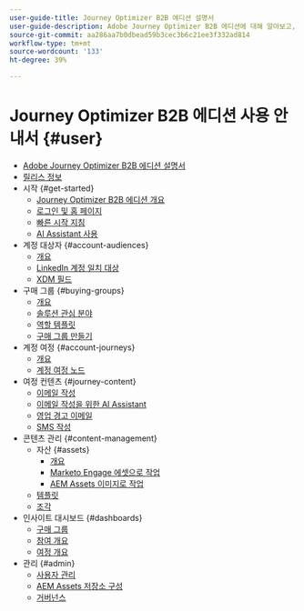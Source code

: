```yaml
---
user-guide-title: Journey Optimizer B2B 에디션 설명서
user-guide-description: Adobe Journey Optimizer B2B 에디션에 대해 알아보고, 기본 제공 생성형 AI와 업계 최고 수준의 자동화를 활용하여 계정 및 구매 그룹 여정을 조율하는 방법을 알아봅니다.
source-git-commit: aa286aa7b0dbead59b3cec3b6c21ee3f332ad814
workflow-type: tm+mt
source-wordcount: '133'
ht-degree: 39%

---
```



# Journey Optimizer B2B 에디션 사용 안내서 {#user}

+ [Adobe Journey Optimizer B2B 에디션 설명서](guide-overview.md)
+ [릴리스 정보](./release-notes/release-notes.md)
+ 시작 {#get-started}
   + [Journey Optimizer B2B 에디션 개요](about-journey-optimizer-b2b-edition.md)
   + [로그인 및 홈 페이지](home-page.md)
   + [빠른 시작 지침](./start/get-started.md)
   + [AI Assistant 사용](./start/ai-assistant.md)
+ 계정 대상자 {#account-audiences}
   + [개요](./audiences/account-audience-overview.md)
   + [LinkedIn 계정 일치 대상](./data/linkedin-account-matched-audiences.md)
   + [XDM 필드](./data/field-mapping.md)
+ 구매 그룹 {#buying-groups}
   + [개요](./buying-groups/buying-groups-overview.md)
   + [솔루션 관심 분야](./buying-groups/solution-interests.md)
   + [역할 템플릿](./buying-groups/buying-groups-role-templates.md)
   + [구매 그룹 만들기](./buying-groups/buying-groups-create.md)
+ 계정 여정 {#account-journeys}
   + [개요](./journeys/journey-overview.md)
   + [계정 여정 노드](./journeys/journey-nodes.md)
+ 여정 컨텐츠 {#journey-content}
   + [이메일 작성](./content/email-authoring.md)
   + [이메일 작성을 위한 AI Assistant](./content/ai-assistant-emails.md)
   + [영업 경고 이메일](./content/sales-alert-email.md)
   + [SMS 작성](./content/sms-authoring.md)
+ 콘텐츠 관리 {#content-management}
   + 자산 {#assets}
      + [개요](./content/assets-overview.md)
      + [Marketo Engage 에셋으로 작업](./content/marketo-engage-design-studio.md)
      + [AEM Assets 이미지로 작업](./content/aem-assets.md)
   + [템플릿](./content/email-templates.md)
   + [조각](./content/fragments.md)
+ 인사이트 대시보드 {#dashboards}
   + [구매 그룹](./dashboards/buying-groups-dashboard.md)
   + [참여 개요](./dashboards/engagement-dashboard.md)
   + [여정 개요](./dashboards/journeys-dashboard.md)
+ 관리 {#admin}
   + [사용자 관리](./admin/user-management.md)
   + [AEM Assets 저장소 구성](./admin/configure-aem-repositories.md)
   + [거버넌스](./admin/governance.md)
